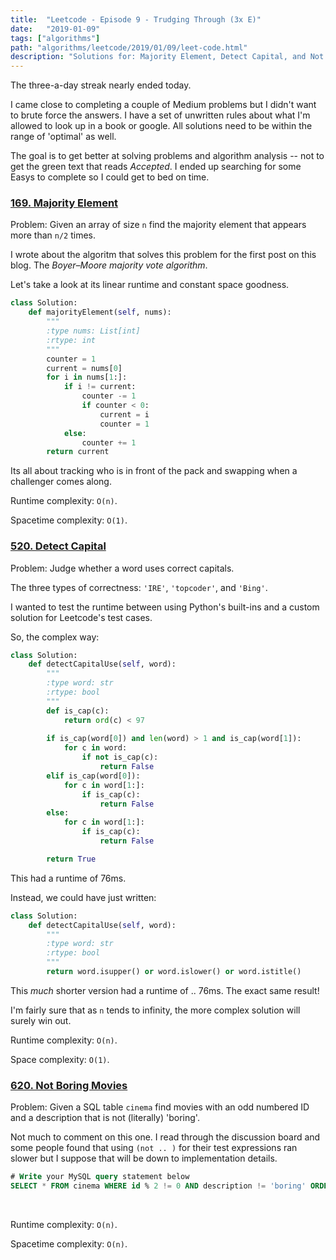 ```yaml
---
title:  "Leetcode - Episode 9 - Trudging Through (3x E)"
date:   "2019-01-09"
tags: ["algorithms"]
path: "algorithms/leetcode/2019/01/09/leet-code.html"
description: "Solutions for: Majority Element, Detect Capital, and Not Boring Movies."
---
```


The three-a-day streak nearly ended today.

I came close to completing a couple of Medium problems but I didn't want to brute force the answers. I have a set of unwritten rules about what I'm allowed to look up in a book or google. All solutions need to be within the range of 'optimal' as well.

The goal is to get better at solving problems and algorithm analysis -- not to get the green text that reads *Accepted*. I ended up searching for some Easys to complete so I could get to bed on time.

### [169. Majority Element](https://leetcode.com/problems/majority-element/)

Problem: Given an array of size `n` find the majority element that appears more than `n/2` times.

I wrote about the algoritm that solves this problem for the first post on this blog. The *Boyer–Moore majority vote algorithm*.

Let's take a look at its linear runtime and constant space goodness.

```python
class Solution:
    def majorityElement(self, nums):
        """
        :type nums: List[int]
        :rtype: int
        """
        counter = 1
        current = nums[0]
        for i in nums[1:]:
            if i != current:
                counter -= 1
                if counter < 0:
                    current = i
                    counter = 1
            else:
                counter += 1
        return current
```

Its all about tracking who is in front of the pack and swapping when a challenger comes along.

Runtime complexity: `O(n)`.

Spacetime complexity: `O(1)`.

### [520. Detect Capital](https://leetcode.com/problems/detect-capital/)

Problem: Judge whether a word uses correct capitals.

The three types of correctness: `'IRE'`, `'topcoder'`, and `'Bing'`.

I wanted to test the runtime between using Python's built-ins and a custom solution for Leetcode's test cases.

So, the complex way:

```python
class Solution:
    def detectCapitalUse(self, word):
        """
        :type word: str
        :rtype: bool
        """
        def is_cap(c):
            return ord(c) < 97
        
        if is_cap(word[0]) and len(word) > 1 and is_cap(word[1]):
            for c in word:
                if not is_cap(c):
                    return False
        elif is_cap(word[0]):
            for c in word[1:]:
                if is_cap(c):
                    return False
        else:
            for c in word[1:]:
                if is_cap(c):
                    return False

        return True
```

This had a runtime of 76ms.

Instead, we could have just written:

```python
class Solution:
    def detectCapitalUse(self, word):
        """
        :type word: str
        :rtype: bool
        """
        return word.isupper() or word.islower() or word.istitle()
```

This *much* shorter version had a runtime of .. 76ms. The exact same result!

I'm fairly sure that as `n` tends to infinity, the more complex solution will surely win out.

Runtime complexity: `O(n)`.

Space complexity: `O(1)`.

### [620. Not Boring Movies](https://leetcode.com/problems/not-boring-movies/)

Problem: Given a SQL table `cinema` find movies with an odd numbered ID and a description that is not (literally) 'boring'.

Not much to comment on this one. I read through the discussion board and some people found that using `(not .. )` for their test expressions ran slower but I suppose that will be down to implementation details.

```SQL 
# Write your MySQL query statement below
SELECT * FROM cinema WHERE id % 2 != 0 AND description != 'boring' ORDER BY rating DESC;
```

<br>

Runtime complexity: `O(n)`.

Spacetime complexity: `O(n)`.
